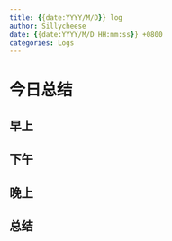 ```yaml
---
title: {{date:YYYY/M/D}} log
author: Sillycheese
date: {{date:YYYY/M/D HH:mm:ss}} +0800
categories: Logs
---
```


# 今日总结

## 早上


## 下午



## 晚上



## 总结